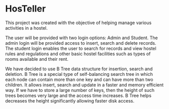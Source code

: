 # HosTeller


This project was created with the objective of helping manage various activities in a hostel. 

The user will be provided with two login options: Admin and Student. 
The admin login will be provided access to insert, search and delete records. 
The student login enables the user to search for records and view hostel rules and regulations and 
other basic hostel facilities such as types of rooms available and their rent.

We have decided to use B Tree data structure for insertion, search and deletion. 
B Tree is a special type of self-balancing search tree in which each node can contain more than one key and can have more than two children. 
It allows insert, search and update in a faster and memory efficient way. 
If we have to store a large number of keys, then the height of such trees becomes very large and the access time increases. 
B Tree helps decreases the height significantly allowing faster disk access.

